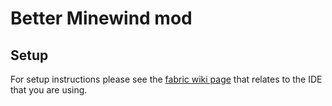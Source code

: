 # Better Minewind mod 

## Setup

For setup instructions please see the [fabric wiki page](https://fabricmc.net/wiki/tutorial:setup) that relates to the IDE that you are using.

